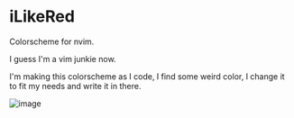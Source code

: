 # iLikeRed
Colorscheme for nvim.

I guess I'm a vim junkie now.

I'm making this colorscheme as I code, I find some weird color, I change it to fit my needs and write it in there.

![image](https://user-images.githubusercontent.com/43701418/214712939-da459811-221f-417c-b696-c7560e967224.png)


